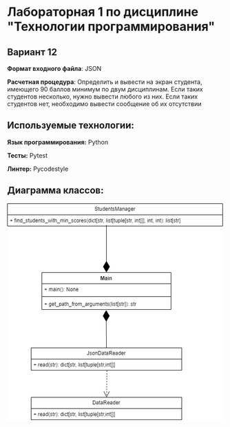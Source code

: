 # Лабораторная 1 по дисциплине "Технологии программирования"

## Вариант 12

**Формат входного файла**: JSON

**Расчетная процедура**: 
Определить и вывести на экран студента, имеющего 90
баллов минимум по двум дисциплинам. Если таких
студентов несколько, нужно вывести любого из них. Если
таких студентов нет, необходимо вывести сообщение об
их отсутствии

## Используемые технологии:
**Язык программирования:** Python

**Тесты:** Pytest

**Линтер:** Pycodestyle

## Диаграмма классов:
![Диаграмма](img/Диаграмма_классов.png)